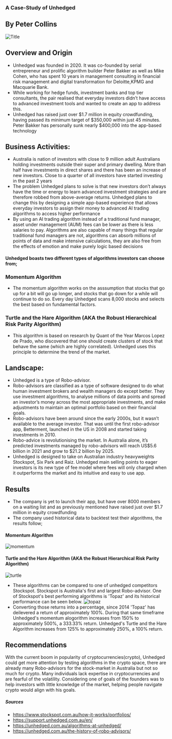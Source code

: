 ### A Case-Study of Unhedged
By Peter Collins
---
![Title](https://user-images.githubusercontent.com/96864058/154423071-7cb731af-65b1-4a4c-b51d-f145384d1827.png)
## Overview and Origin
* Unhedged was founded in 2020. It was co-founded by serial entrepreneur and prolific algorithm builder Peter Bakker as well as Mike Cohen, who has spent 10 years in management consulting in financial risk management and digital transformation for Deloitte,KPMG and  Macquarie Bank.
* While working for hedge funds, investment banks and top tier consultants, the pair realised that everyday investors didn’t have access to advanced investment tools and wanted to create an app to address this.
* Unhedged has raised just over $1.7 million in equity crowdfunding, having passed its minimum target of $350,000 within just 45 minutes. Peter Bakker has personally sunk nearly $400,000 into the app-based technology
## Business Activities:
* Australia is nation of investors with close to 9 million adult Australians holding investments outside their super and primary dwelling.
More than half have investments in direct shares and there has been an increase of new investors. Close to a quarter of all investors have started investing in the past 2 years 
* The problem Unhedged plans to solve is that new investors don’t always have the time or energy to learn advanced investment strategies and are therefore robbed from above-average returns. Unhedged plans to change this by designing a simple app-based experience that allows everyday investors to assign their money to advanced AI trading algorithms to access higher performance
* By using an AI trading algorithm instead of a traditional fund manager, asset under management (AUM) fees can be lower as there is less salaries to pay. Algorithms are also capable of many things that regular traditional fund managers are not, algorithms can absorb millions of points of data and make intensive calculations, they are also free from the effects of emotion and make purely logic based decisions
#### Unhedged boasts two different types of algorithms investors can choose from;
### Momentum Algorithm
* The momentum algorithm works on the asssumption that stocks that go up for a bit will go up longer, and stocks that go down for a while will continue to do so.
Every day Unhedged scans 8,000 stocks and selects the best based on fundamental factors.
### Turtle and the Hare Algorithm (AKA the Robust Hierarchical Risk Parity Algorithm)
* This algorithm is based on research by Quant of the Year Marcos Lopez de Prado, who discovered that one should create clusters of stock that behave the same (which are highly correlated). Unhedged uses this principle to determine the trend of the market.

## Landscape:
* Unhedged is a type of Robo-advisor.
* Robo-advisors are classified as a type of software designed to do what human investment brokers and wealth managers do except better. They use investment algorithms, to analyse millions of data points and spread an investor’s money across the most appropriate investments, and make adjustments to maintain an optimal portfolio based on their financial goals.
* Robo-advisors have been around since the early 2000s, but it wasn’t available to the average investor. That was until the first robo-advisor app,  Betterment, launched in the US in 2008 and started taking investments in 2010.
* Robo-advice is revolutionising the market. In Australia alone, it’s predicted investments managed by robo-advisors will reach US$5.6 billion in 2021 and grow to $21.2 billion by 2025.
* Unhedged is designed to take on Australian industry heavyweights Stockspot, Six Park and Raiz. Unhedged main selling points to eager investors is its new type of fee model where fees will only charged when it outperforms the market and its intuitive and easy to use app.
## Results
* The company is yet to launch their app, but have over 8000 members on a waiting list and as previously mentioned have raised just over $1.7 million in equity crowdfunding
* The company used historical data to backtest test their algorithms, the results follow;
#### Momentum Algorithm
![momentum](https://user-images.githubusercontent.com/96864058/154419044-f758f733-527a-4244-bda7-dac232102630.JPG)
#### Turtle and the Hare Algorithm (AKA the Robust Hierarchical Risk Parity Algorithm)
![turtle](https://user-images.githubusercontent.com/96864058/154419063-d556a399-f406-4984-82ac-ac6ad5eee7f5.JPG)
* These algorithms can be compared to one of unhedged competitors Stockspot. Stockspot is Australia's first and largest Robo-advisor. One of Stockspot's best performing algorithms is 'Topaz' and its historical performance can be seen below.
![topaz](https://user-images.githubusercontent.com/96864058/154419838-b08a3c09-678f-4eaf-962d-d92be33c2b24.JPG)
* Converting those returns into a percentage, since 2014 'Topaz' has deilevered a return of approximately 100%. During that same timeframe Unhedged's momentum alogorithm increases from 150% to approximately 500%, a 333.33% return. Unhedged's Turtle and the Hare Algorithm increases from 125% to approximately 250%, a 100% return.


## Recommendations
With the current boom in popularity of cryptocurrencies(crypto), Unhedged could get more attention by testing algorithms in the crypto space, there are already many Robo-advisors for the stock-market in Australia but not so much for crypto. Many individuals lack expertise in cryptocurrencies and are fearful of the volatility. Considering one of goals of the founders was to help investors with little knowledge of the market, helping people navigate crypto would align with his goals. 
##### Sources
* https://www.stockspot.com.au/how-it-works/portfolios/
* https://support.unhedged.com.au/en/
* https://unhedged.com.au/algorithms-at-unhedged/
* https://unhedged.com.au/the-history-of-robo-advisors/

